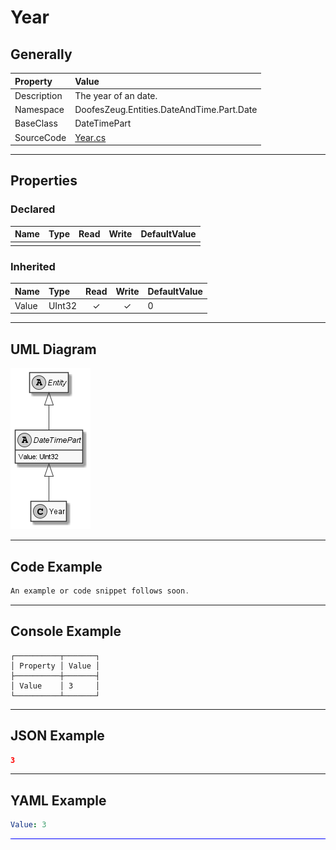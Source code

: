 ﻿# Year

## Generally

|Property|Value|
|:-|:-|
|Description|The year of an date.|
|Namespace|DoofesZeug.Entities.DateAndTime.Part.Date|
|BaseClass|DateTimePart|
|SourceCode|[Year.cs](../../../../DoofesZeug.Library/Src/Entities/DateAndTime/Part/Date/Year.cs)|

---

## Properties

### Declared

|Name|Type|Read|Write|DefaultValue|
|:---|:---|:--:|:---:|:-----------|
|    |    |    |     |            |

### Inherited

|Name|Type|Read|Write|DefaultValue|
|:---|:---|:--:|:---:|:-----------|
|Value|UInt32|&#x2713;|&#x2713;|0|

---

## UML Diagram

![Year.png](./Year.png "Year")

---

## Code Example

```cs
An example or code snippet follows soon.
```

---

## Console Example

```console
┌──────────┬───────┐
│ Property │ Value │
├──────────┼───────┤
│ Value    │ 3     │
└──────────┴───────┘
```

---

## JSON Example

```json
3
```

---

## YAML Example

```yaml
Value: 3
```

<hr style="background: blue;" />
